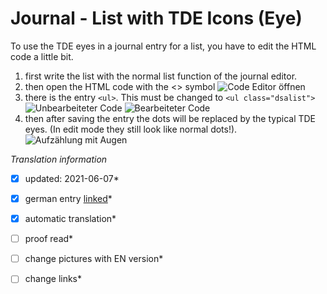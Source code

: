 # Journal - List with TDE Icons (Eye)

To use the TDE eyes in a journal entry for a list, you have to edit the HTML code a little bit.
1. first write the list with the normal list function of the journal editor.
2. then open the HTML code with the <> symbol
![Code Editor öffnen](https://user-images.githubusercontent.com/80099175/111586701-85504400-87c1-11eb-866e-797795f27e80.png)
3. there is the entry `<ul>`. This must be changed to `<ul class="dsalist">`
![Unbearbeiteter Code](https://user-images.githubusercontent.com/80099175/111586842-ba5c9680-87c1-11eb-809e-a3add93bb472.png)
![Bearbeiteter Code](https://user-images.githubusercontent.com/80099175/111587070-fee83200-87c1-11eb-965c-6bb4d57b06e1.png)
4. then after saving the entry the dots will be replaced by the typical TDE eyes. (In edit mode they still look like normal dots!).
![Aufzählung mit Augen](https://user-images.githubusercontent.com/80099175/111587169-20e1b480-87c2-11eb-9ef2-5f27421364fe.png)


*Translation information*  
*[x] updated: 2021-06-07*  
*[x] german entry [linked](de/de-Journal-DSA_Icons_Auge.md)*  
*[x] automatic translation*  
*[ ] proof read*  
*[ ] change pictures with EN version*
*[ ] change links*  

